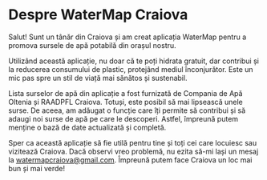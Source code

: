 # Despre WaterMap Craiova

Salut! Sunt un tânăr din Craiova și am creat aplicația WaterMap pentru a promova sursele de apă potabilă din orașul nostru. 

Utilizând această aplicație, nu doar că te poți hidrata gratuit, dar contribui și la reducerea consumului de plastic, protejând mediul înconjurător. Este un mic pas spre un stil de viață mai sănătos și sustenabil.

Lista surselor de apă din aplicație a fost furnizată de Compania de Apă Oltenia și RAADPFL Craiova. Totuși, este posibil să mai lipsească unele surse. De aceea, am adăugat o funcție care îți permite să contribui și să adaugi noi surse de apă pe care le descoperi. Astfel, împreună putem menține o bază de date actualizată și completă.

Sper ca această aplicație să fie utilă pentru tine și toți cei care locuiesc sau vizitează Craiova. Dacă observi vreo problemă, nu ezita să-mi lași un mesaj la watermapcraiova@gmail.com. Împreună putem face Craiova un loc mai bun și mai verde!
